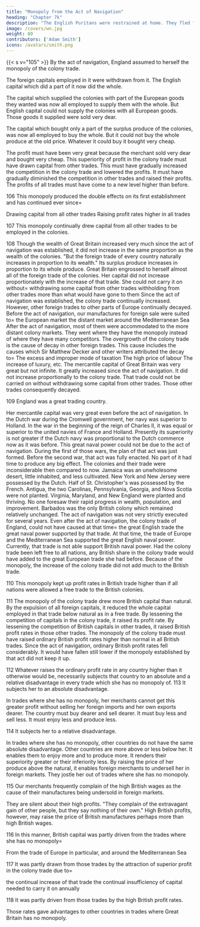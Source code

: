```yaml
---
title: "Monopoly from the Act of Navigation"
heading: "Chapter 7k"
description: "The English Puritans were restrained at home. They fled for freedom to America and established the four governments of New England"
image: /covers/wn.jpg
weight: 80
contributors: ['Adam Smith']
icons: /avatars/smith.png
---
```




{{< s v="105" >}} By the act of navigation, England assumed to herself the monopoly of the colony trade.

The foreign capitals employed in it were withdrawn from it.
The English capital which did a part of it now did the whole.

The capital which supplied the colonies with part of the European goods they wanted was now all employed to supply them with the whole.
    But English capital could not supply the colonies with all European goods.
    Those goods it supplied were sold very dear.

The capital which bought only a part of the surplus produce of the colonies, was now all employed to buy the whole.
    But it could not buy the whole produce at the old price.
    Whatever it could buy it bought very cheap.

The profit must have been very great because the merchant sold very dear and bought very cheap.
    This superiority of profit in the colony trade must have drawn capital from other trades.
    This must have gradually increased the competition in the colony trade and lowered the profits.
    It must have gradually diminished the competition in other trades and raised their profits.
    The profits of all trades must have come to a new level higher than before.

106 This monopoly produced the double effects on its first establishment and has continued ever since= 

Drawing capital from all other trades
Raising profit rates higher in all trades

107 This monopoly continually drew capital from all other trades to be employed in the colonies.

108 Though the wealth of Great Britain increased very much since the act of navigation was established, it did not increase in the same proportion as the wealth of the colonies.
"But the foreign trade of every country naturally increases in proportion to its wealth."
    Its surplus produce increases in proportion to its whole produce.
Great Britain engrossed to herself almost all of the foreign trade of the colonies.
    Her capital did not increase proportionately with the increase of that trade.
    She could not carry it on without= 
        withdrawing some capital from other trades
        withholding from other trades more than what would have gone to them
Since the act of navigation was established, the colony trade continually increased.
    However, other foreign trades to other parts of Europe continually decayed.
Before the act of navigation, our manufactures for foreign sale were suited to= 
    the European market
    the distant market around the Mediterranean Sea
After the act of navigation, most of them were accommodated to the more distant colony markets.
    They went where they have the monopoly instead of where they have many competitors.
The overgrowth of the colony trade is the cause of decay in other foreign trades.
    This cause includes the causes which Sir Matthew Decker and other writers attributed the decay to= 
        The excess and improper mode of taxation
        The high price of labour
        The increase of luxury, etc.
The mercantile capital of Great Britain was very great but not infinite.
    It greatly increased since the act of navigation.
    It did not increase proportionally to the colony trade.
        That trade could not be carried on without withdrawing some capital from other trades.
            Those other trades consequently decayed.

109 England was a great trading country.

Her mercantile capital was very great even before the act of navigation.
In the Dutch war during the Cromwell government, her navy was superior to Holland.
In the war in the beginning of the reign of Charles II, it was equal or superior to the united navies of France and Holland.
    Presently its superiority is not greater if the Dutch navy was proportional to the Dutch commerce now as it was before.
This great naval power could not be due to the act of navigation.
    During the first of those wars, the plan of that act was just formed.
    Before the second war, that act was fully enacted.
    No part of it had time to produce any big effect.
The colonies and their trade were inconsiderable then compared to now.
    Jamaica was an unwholesome desert, little inhabited, and less cultivated.
    New York and New Jersey were possessed by the Dutch.
    Half of St. Christopher's was possessed by the French.
    Antigua, the two Carolinas, Pennsylvania, Georgia, and Nova Scotia were not planted.
    Virginia, Maryland, and New England were planted and thriving.
No one foresaw their rapid progress in wealth, population, and improvement.
    Barbados was the only British colony which remained relatively unchanged.
The act of navigation was not very strictly executed for several years.
Even after the act of navigation, the colony trade of England, could not have caused at that time= 
    the great English trade
    the great naval power supported by that trade.
At that time, the trade of Europe and the Mediterranean Sea supported the great English naval power.
    Currently, that trade is not able support British naval power.
Had the colony trade been left free to all nations, any British share in the colony trade would have added to the great European trade she had before.
    Because of the monopoly, the increase of the colony trade did not add much to the British trade.

110 This monopoly kept up profit rates in British trade higher than if all nations were allowed a free trade to the British colonies.

111 The monopoly of the colony trade drew more British capital than natural.
By the expulsion of all foreign capitals, it reduced the whole capital employed in that trade below natural as in a free trade.
By lessening the competition of capitals in the colony trade, it raised its profit rate.
By lessening the competition of British capitals in other trades, it raised British profit rates in those other trades.
The monopoly of the colony trade must have raised ordinary British profit rates higher than normal in all British trades.
Since the act of navigation, ordinary British profit rates fell considerably.
    It would have fallen still lower if the monopoly established by that act did not keep it up.

112
Whatever raises the ordinary profit rate in any country higher than it otherwise would be, necessarily subjects that country to an absolute and a relative disadvantage in every trade which she has no monopoly of.
113 It subjects her to an absolute disadvantage.

In trades where she has no monopoly, her merchants cannot get this greater profit without selling her foreign imports and her own exports dearer.
The country must buy dearer and sell dearer.
    It must buy less and sell less.
    It must enjoy less and produce less.

114 It subjects her to a relative disadvantage.

In trades where she has no monopoly, other countries do not have the same absolute disadvantage.
Other countries are more above or less below her.
It enables them to enjoy more and to produce more.
It renders their superiority greater or their inferiority less.
By raising the price of her produce above the natural, it enables foreign merchants to undersell her in foreign markets.
They jostle her out of trades where she has no monopoly.

115 Our merchants frequently complain of the high British wages as the cause of their manufactures being undersold in foreign markets.

They are silent about their high profits.
"They complain of the extravagant gain of other people, but they say nothing of their own."
High British profits, however, may raise the price of British manufactures perhaps more than high British wages.

116 In this manner, British capital was partly driven from the trades where she has no monopoly= 

From the trade of Europe in particular, and around the Mediterranean Sea

117 It was partly drawn from those trades by the attraction of superior profit in the colony trade due to= 

the continual increase of that trade
the continual insufficiency of capital needed to carry it on annually

118 It was partly driven from those trades by the high British profit rates.

Those rates gave advantages to other countries in trades where Great Britain has no monopoly.

